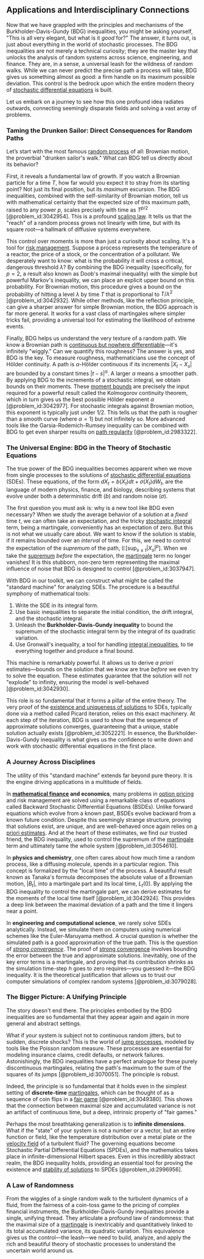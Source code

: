 ## Applications and Interdisciplinary Connections

Now that we have grappled with the principles and mechanisms of the Burkholder-Davis-Gundy (BDG) inequalities, you might be asking yourself, "This is all very elegant, but what is it *good* for?" The answer, it turns out, is just about everything in the world of stochastic processes. The BDG inequalities are not merely a technical curiosity; they are the master key that unlocks the analysis of random systems across science, engineering, and finance. They are, in a sense, a universal leash for the wildness of random walks. While we can never predict the precise path a process will take, BDG gives us something almost as good: a firm handle on its maximum possible deviation. This control is the bedrock upon which the entire modern theory of [stochastic differential equations](@article_id:146124) is built.

Let us embark on a journey to see how this one profound idea radiates outwards, connecting seemingly disparate fields and solving a vast array of problems.

### Taming the Drunken Sailor: Direct Consequences for Random Paths

Let’s start with the most famous [random process](@article_id:269111) of all: Brownian motion, the proverbial "drunken sailor's walk." What can BDG tell us directly about its behavior?

First, it reveals a fundamental law of growth. If you watch a Brownian particle for a time $T$, how far would you expect it to stray from its starting point? Not just its final position, but its *maximum* excursion. The BDG inequalities, combined with the self-similarity of Brownian motion, tell us with mathematical certainty that the expected size of this maximum path, raised to any power $p$, scales precisely with time as $T^{p/2}$ [@problem_id:3042954]. This is a profound [scaling law](@article_id:265692). It tells us that the "reach" of a random process grows not linearly with time, but with its square root—a hallmark of diffusive systems everywhere.

This control over moments is more than just a curiosity about scaling. It's a tool for [risk management](@article_id:140788). Suppose a process represents the temperature of a reactor, the price of a stock, or the concentration of a pollutant. We desperately want to know: what is the probability it will cross a critical, dangerous threshold $\lambda$? By combining the BDG inequality (specifically, for $p=2$, a result also known as Doob's maximal inequality) with the simple but powerful Markov's inequality, we can place an explicit upper bound on this probability. For Brownian motion, this procedure gives a bound on the probability of hitting a level $\lambda$ by time $T$ that is proportional to $T/\lambda^2$ [@problem_id:3042932]. While other methods, like the reflection principle, can give a sharper answer for simple Brownian motion, the BDG approach is far more general. It works for a vast class of martingales where simpler tricks fail, providing a universal tool for estimating the likelihood of extreme events.

Finally, BDG helps us understand the very texture of a random path. We know a Brownian path is [continuous but nowhere differentiable](@article_id:275940)—it's infinitely "wiggly." Can we quantify this roughness? The answer is yes, and BDG is the key. To measure roughness, mathematicians use the concept of Hölder continuity. A path is $\alpha$-Hölder continuous if its increments $|X_t - X_s|$ are bounded by a constant times $|t-s|^\alpha$. A larger $\alpha$ means a smoother path. By applying BDG to the increments of a stochastic integral, we obtain bounds on their moments. These [moment bounds](@article_id:200897) are precisely the input required for a powerful result called the Kolmogorov continuity theorem, which in turn gives us the best possible Hölder exponent $\alpha$ [@problem_id:3042977]. For stochastic integrals against Brownian motion, this exponent is typically just under $1/2$. This tells us that the path is rougher than a smooth curve (where $\alpha=1$) but not infinitely so. More advanced tools like the Garsia-Rodemich-Rumsey inequality can be combined with BDG to get even sharper results on [path regularity](@article_id:203277) [@problem_id:2983322].

### The Universal Engine: BDG in the Theory of Stochastic Equations

The true power of the BDG inequalities becomes apparent when we move from single processes to the solutions of [stochastic differential equations](@article_id:146124) (SDEs). These equations, of the form $dX_t = b(X_t)dt + \sigma(X_t)dW_t$, are the language of modern physics, finance, and biology, describing systems that evolve under both a deterministic drift ($b$) and random noise ($\sigma$).

The first question you must ask is: why is a new tool like BDG even necessary? When we study the average behavior of a solution at a *fixed* time $t$, we can often take an expectation, and the tricky [stochastic integral](@article_id:194593) term, being a martingale, conveniently has an expectation of zero. But this is not what we usually care about. We want to know if the solution is stable, if it remains bounded over an *interval* of time. For this, we need to control the expectation of the *supremum* of the path, $\mathbb{E}[\sup_{s \le t} |X_s|^p]$. When we take the [supremum](@article_id:140018) *before* the expectation, the [martingale](@article_id:145542) term no longer vanishes! It is this stubborn, non-zero term representing the maximal influence of noise that BDG is designed to control [@problem_id:3037947].

With BDG in our toolkit, we can construct what might be called the "standard machine" for analyzing SDEs. The procedure is a beautiful symphony of mathematical tools:
1.  Write the SDE in its integral form.
2.  Use basic inequalities to separate the initial condition, the drift integral, and the stochastic integral.
3.  Unleash the **Burkholder-Davis-Gundy inequality** to bound the supremum of the stochastic integral term by the integral of its quadratic variation.
4.  Use Gronwall's inequality, a tool for handling [integral inequalities](@article_id:273974), to tie everything together and produce a final bound.

This machine is remarkably powerful. It allows us to derive *a priori* estimates—bounds on the solution that we know are true *before* we even try to solve the equation. These estimates guarantee that the solution will not "explode" to infinity, ensuring the model is well-behaved [@problem_id:3042930].

This role is so fundamental that it forms a pillar of the entire theory. The very proof of the [existence and uniqueness of solutions](@article_id:176912) to SDEs, typically done via a method called Picard iteration, relies on this exact machinery. At each step of the iteration, BDG is used to show that the sequence of approximate solutions converges, guaranteeing that a unique, stable solution actually exists [@problem_id:3052221]. In essence, the Burkholder-Davis-Gundy inequality is what gives us the confidence to write down and work with stochastic differential equations in the first place.

### A Journey Across Disciplines

The utility of this "standard machine" extends far beyond pure theory. It is the engine driving applications in a multitude of fields.

In **[mathematical finance](@article_id:186580) and economics**, many problems in [option pricing](@article_id:139486) and risk management are solved using a remarkable class of equations called Backward Stochastic Differential Equations (BSDEs). Unlike forward equations which evolve from a known past, BSDEs evolve backward from a known future condition. Despite this seemingly strange structure, proving that solutions exist, are unique, and are well-behaved once again relies on [a priori estimates](@article_id:185604). And at the heart of these estimates, we find our trusted friend, the BDG inequality, used to control the supremum of the [martingale](@article_id:145542) term and ultimately tame the whole system [@problem_id:3054610].

In **physics and chemistry**, one often cares about how much time a random process, like a diffusing molecule, spends in a particular region. This concept is formalized by the "local time" of the process. A beautiful result known as Tanaka's formula decomposes the absolute value of a Brownian motion, $|B_t|$, into a martingale part and its local time, $L_t(0)$. By applying the BDG inequality to control the martingale part, we can derive estimates for the moments of the local time itself [@problem_id:3042924]. This provides a deep link between the maximal deviation of a path and the time it lingers near a point.

In **engineering and computational science**, we rarely solve SDEs analytically. Instead, we simulate them on computers using numerical schemes like the Euler-Maruyama method. A crucial question is whether the simulated path is a good approximation of the true path. This is the question of *[strong convergence](@article_id:139001)*. The proof of [strong convergence](@article_id:139001) involves bounding the error between the true and approximate solutions. Inevitably, one of the key error terms is a martingale, and proving that its contribution shrinks as the simulation time-step $h$ goes to zero requires—you guessed it—the BDG inequality. It is the theoretical justification that allows us to trust our computer simulations of complex random systems [@problem_id:3079028].

### The Bigger Picture: A Unifying Principle

The story doesn't end there. The principles embodied by the BDG inequalities are so fundamental that they appear again and again in more general and abstract settings.

What if your system is subject not to continuous random jitters, but to sudden, discrete shocks? This is the world of [jump processes](@article_id:180459), modeled by tools like the Poisson random measure. These processes are essential for modeling insurance claims, credit defaults, or network failures. Astonishingly, the BDG inequalities have a perfect analogue for these purely discontinuous martingales, relating the path's maximum to the sum of the squares of its jumps [@problem_id:3070051]. The principle is robust.

Indeed, the principle is so fundamental that it holds even in the simplest setting of **discrete-time** [martingales](@article_id:267285), which can be thought of as a sequence of coin flips in a [fair game](@article_id:260633) [@problem_id:3049380]. This shows that the connection between maximal size and accumulated variance is not an artifact of continuous time, but a deep, intrinsic property of "fair games."

Perhaps the most breathtaking generalization is to **infinite dimensions**. What if the "state" of your system is not a number or a vector, but an entire function or field, like the temperature distribution over a metal plate or the [velocity field](@article_id:270967) of a turbulent fluid? The governing equations become Stochastic Partial Differential Equations (SPDEs), and the mathematics takes place in infinite-dimensional Hilbert spaces. Even in this incredibly abstract realm, the BDG inequality holds, providing an essential tool for proving the existence and [stability of solutions](@article_id:168024) to SPDEs [@problem_id:2996956].

### A Law of Randomness

From the wiggles of a single random walk to the turbulent dynamics of a fluid, from the fairness of a coin-toss game to the pricing of complex financial instruments, the Burkholder-Davis-Gundy inequalities provide a single, unifying thread. They articulate a profound law of randomness: that the maximal size of a [martingale](@article_id:145542) is inextricably and quantitatively linked to its total accumulated variance, its quadratic variation. This equivalence gives us the control—the leash—we need to build, analyze, and apply the rich and beautiful theory of stochastic processes to understand the uncertain world around us.